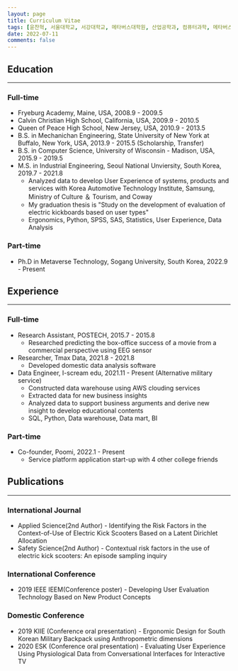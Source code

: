 ```yaml
---
layout: page
title: Curriculum Vitae
tags: [윤찬혁, 서울대학교, 서강대학교, 메타버스대학원, 산업공학과, 컴퓨터과학, 메타버스 테크놀로지, 푸미, 데이터분석, 데이터사이언티스트, 데이터 분석가]
date: 2022-07-11
comments: false
---
```

    
<!-- <center>Enthusiastic and creative <a href="http://mongsilemong.github.io"><b>data scientist</b></a>  who loves learning new things.</center> -->

## Education

---

### Full-time
 * Fryeburg Academy, Maine, USA, 2008.9 - 2009.5
 * Calvin Christian High School, California, USA, 2009.9 - 2010.5
 * Queen of Peace High School, New Jersey, USA, 2010.9 - 2013.5
 * B.S. in Mechanichan Engineering, State University of New York at Buffalo, New York, USA, 2013.9 - 2015.5 (Scholarship, Transfer)
 * B.S. in Computer Science, University of Wisconsin - Madison, USA, 2015.9 - 2019.5
 * M.S. in Industrial Engineering, Seoul National Unviersity, South Korea, 2019.7 - 2021.8
    * Analyzed data to develop User Experience of systems, products and services with Korea Automotive Technology Institute, Samsung, Ministry of Culture ＆ Tourism, and Coway
    * My graduation thesis is "Study on the development of evaluation of electric kickboards based on user types"
    * Ergonomics, Python, SPSS, SAS, Statistics, User Experience, Data Analysis

### Part-time
 * Ph.D in Metaverse Technology, Sogang University, South Korea, 2022.9 - Present

## Experience

---

### Full-time
* Research Assistant, POSTECH, 2015.7 - 2015.8
    * Researched predicting the box-office success of a movie from a commercial perspective using EEG sensor
 * Researcher, Tmax Data, 2021.8 - 2021.8
    * Developed domestic data analysis software
 * Data Engineer, I-scream edu, 2021.11 - Present (Alternative military service)
    * Constructed data warehouse using AWS clouding services
    * Extracted data for new business insights
    * Analyzed data to support business arguments and derive new insight to develop educational contents
    * SQL, Python, Data warehouse, Data mart, BI

### Part-time
 * Co-founder, Poomi, 2022.1 - Present
    * Service platform application start-up with 4 other college friends


## Publications  

---

### International Journal
 - Applied Science(2nd Author) - Identifying the Risk Factors in the Context-of-Use of Electric Kick Scooters Based on a Latent Dirichlet Allocation
 - Safety Science(2nd Author) - Contextual risk factors in the use of electric kick scooters: An episode sampling inquiry  

### International Conference
 - 2019 IEEE IEEM(Conference poster) - Developing User Evaluation Technology Based on New Product Concepts  

### Domestic Conference
 - 2019 KIIE (Conference oral presentation) - Ergonomic Design for South Korean Military Backpack using Anthropometric dimensions
 - 2020 ESK (Conference oral presentation) - Evaluating User Experience Using Physiological Data from Conversational Interfaces for Interactive TV
